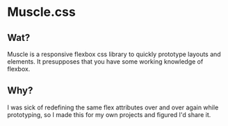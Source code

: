 # Muscle.css

## Wat?
Muscle is a responsive flexbox css library to quickly 
prototype layouts and elements. It presupposes that you 
have some working knowledge of flexbox.



## Why?
I was sick of redefining the same flex attributes
over and over again while prototyping, so I made this 
for my own projects and figured I'd share it.
